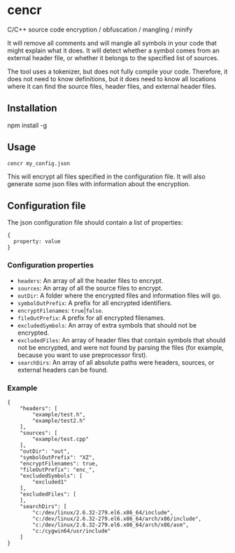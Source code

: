 # cencr
C/C++ source code encryption / obfuscation / mangling / minify

It will remove all comments and will mangle all symbols in your code that might explain what it does. It will detect whether a symbol comes from an external header file, or whether it belongs to the specified list of sources.

The tool uses a tokenizer, but does not fully compile your code. Therefore, it does not need to know definitions, but it does need to know all locations where it can find the source files, header files, and external header files.

## Installation
npm install -g

## Usage
`cencr my_config.json`

This will encrypt all files specified in the configuration file. It will also generate some json files with information about the encryption.

## Configuration file
The json configuration file should contain a list of properties:

```
{
  property: value
}
```
### Configuration properties
- `headers`: An array of all the header files to encrypt.
- `sources`: An array of all the source files to encrypt.
- `outDir`: A folder where the encrypted files and information files will go.
- `symbolOutPrefix`: A prefix for all encrypted identifiers.
- `encryptFilenames`: `true`|`false`.
- `fileOutPrefix`: A prefix for all encrypted filenames.
- `excludedSymbols`: An array of extra symbols that should not be encrypted.
- `excludedFiles`: An array of header files that contain symbols that should not be encrypted, and were not found by parsing the files (for example, because you want to use preprocessor first).
- `searchDirs`: An array of all absolute paths were headers, sources, or external headers can be found.
### Example
```
{
    "headers": [
        "example/test.h",
        "example/test2.h"
    ],
    "sources": [
        "example/test.cpp"
    ],
    "outDir": "out",
    "symbolOutPrefix": "XZ",
    "encryptFilenames": true,
    "fileOutPrefix": "enc_",
    "excludedSymbols": [
        "excluded1"
    ],
    "excludedFiles": [
    ],
    "searchDirs": [
        "c:/dev/linux/2.6.32-279.el6.x86_64/include",
        "c:/dev/linux/2.6.32-279.el6.x86_64/arch/x86/include",
        "c:/dev/linux/2.6.32-279.el6.x86_64/arch/x86/asm",
        "c:/cygwin64/usr/include"
    ]
}
```
